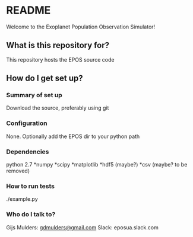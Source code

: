 # README #

Welcome to the Exoplanet Population Observation Simulator!

## What is this repository for? ##

This repository hosts the EPOS source code

## How do I get set up? ##

### Summary of set up ###
Download the source, preferably using git

### Configuration ###
None. Optionally add the EPOS dir to your python path

### Dependencies ###
python 2.7
*numpy
*scipy
*matplotlib
*hdf5 (maybe?)
*csv (maybe? to be removed)

### How to run tests ###
./example.py

### Who do I talk to? ###
Gijs Mulders: gdmulders@gmail.com
Slack: eposua.slack.com